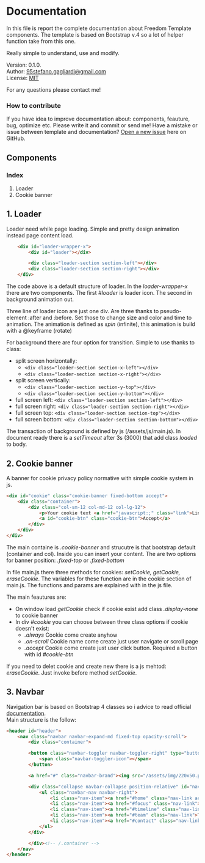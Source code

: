 # Documentation

In this file is report the complete documentation about Freedom Template components. The template is based on Bootstrap v.4 so a lot of helper function take from this one.

Really simple to understand, use and modify.

Version: 0.1.0. </br>
Author: 95stefano.gagliardi@gmail.com</br>
License: [MIT](https://github.com/Spolaa/freedom-template/blob/master/LICENSE)</br>

For any questions please contact me!

### How to contribute

If you have idea to improve documentation about: components, feauture, bug, optimize etc. Please write it and commit or send me!
Have a mistake or issue between template and documentation? [Open a new issue](https://github.com/Spolaa/freedom-template/issues) here on GitHub.

## Components

### Index

1. Loader
2. Cookie banner

## 1. Loader

Loader need while page loading. Simple and pretty design animation instead page content load.

```html
    <div id="loader-wrapper-x">
        <div id="loader"></div>

        <div class="loader-section section-left"></div>
        <div class="loader-section section-right"></div>
    </div>
```

The code above is a default structure of loader. In the *loader-wrapper-x* there are two components. The first *#loader* is loader icon. The second in background animation out. 

Three line of loader icon are just one div. Are three thanks to pseudo-element :after and :before. Set those to change size and color and time to animation. The animation is defined as *spin* (infinite), this animation is build with a @keyframe (rotate)

For background there are four option for transition. Simple to use thanks to class:
- split screen horizontally:
    - ```<div class="loader-section section-x-left"></div>```
    - ```<div class="loader-section section-x-right"></div>```
- split screen vertically:
    - ```<div class="loader-section section-y-top"></div>```
    - ```<div class="loader-section section-y-bottom"></div>```
- full screen left: ```<div class="loader-section section-left"></div>```
- full screen right: ```<div class="loader-section section-right"></div>```
- full screen top: ```<div class="loader-section section-top"></div>```
- full screen bottom: ```<div class="loader-section section-bottom"></div>```

The transaction of background is defined by js (/assets/js/main.js). In document ready there is a *setTimeout* after 3s (3000) that add class *loaded* to body.

## 2. Cookie banner

A banner for cookie privacy policy normative with simple cookie system in js.
```html
<div id="cookie" class="cookie-banner fixed-bottom accept">
    <div class="container">
        <div class="col-sm-12 col-md-12 col-lg-12">
            <p>Your cookie text <a href="javascript:;" class="link">Link to policy</a> lorem ipsum dolor</p>
            <a id="cookie-btn" class="cookie-btn">Accept</a>
        </div>
    </div>
</div>

```
The main containe is *.cookie-banner* and strucutre is that bootstrap default (container and col). Inside you can insert your content. The are two options for banner position: *.fixed-top* or *.fixed-bottom* </br>

In file main.js there three methods for cookies: *setCookie, getCookie, eraseCookie*. The variables for these function are in the cookie section of main.js. The functions and params are explained with in the js file.

The main feautures are:</br>
- On window load *getCookie* check if cookie exist add class *.display-none* to cookie banner
- In div *#cookie* you can choose between three class options if cookie doesn't exist:
    - *.always* Cookie come create anyhow
    - *.on-scroll* Cookie name come create just user navigate or scroll page
    - *.accept* Cookie come create just user click button. Required a button with id *#cookie-btn*
    
If you need to delet cookie and create new there is a js mehtod: *eraseCookie*. Just invoke before method *setCookie*.
    
## 3. Navbar

Navigation bar is based on Bootstrap 4 classes so i advice to read official [documentation](https://getbootstrap.com/docs/4.0/components/navbar/).</br>
Main structure is the follow:
```html
<header id="header">
    <nav class="navbar navbar-expand-md fixed-top opacity-scroll">
        <div class="container">

        <button class="navbar-toggler navbar-toggler-right" type="button" data-toggle="collapse" data-target="#navbarSupportedContent" aria-controls="navbarSupportedContent" aria-expanded="false" aria-lable="Toggle navigation">
            <span class="navbar-toggler-icon"></span>
        </button>

        <a href="#" class="navbar-brand"><img src="/assets/img/220x50.png" alt="brand-name"> </a>

        <div class="collapse navbar-collapse position-relative" id="navbarSupportedContent">
            <ul class="navbar-nav navbar-right">
                <li class="nav-item"><a href="#home" class="nav-link active">Home</a></li>
                <li class="nav-item"><a href="#focus" class="nav-link">Focus</a></li>
                <li class="nav-item"><a href="#timeline" class="nav-link">Timeline</a></li>
                <li class="nav-item"><a href="#team" class="nav-link">Team</a></li>
                <li class="nav-item"><a href="#contact" class="nav-link">Contact</a></li>
            </ul>
        </div>

        </div><!-- /.container -->
    </nav>
</header>

```
